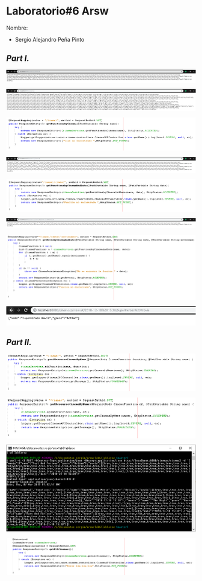 # Laboratorio#6 Arsw

Nombre: 
* Sergio Alejandro Peña Pinto

## *Part I.*
![](img/1.PNG)

![](img/11.PNG)

![](img/2.PNG)

![](img/21.PNG)

![](img/3.PNG)

![](img/31.PNG)

![](img/4.PNG)

![](img/41.PNG)

## *Part II.*
![](img/5.PNG)

![](img/6.PNG)

![](img/7.PNG)

![](img/8.PNG)
